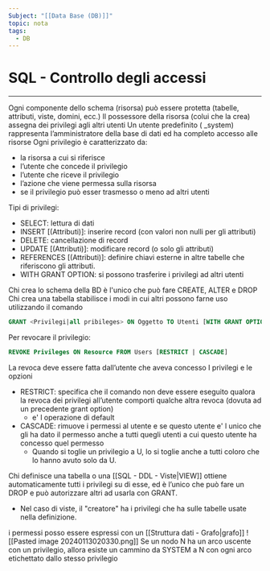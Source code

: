 ```yaml
---
Subject: "[[Data Base (DB)]]"
topic: nota
tags:
  - DB
---
```


# SQL - Controllo degli accessi
---
Ogni componente dello schema (risorsa) può essere protetta (tabelle, attributi, viste, domini, ecc.) 
Il possessore della risorsa (colui che la crea) assegna dei privilegi agli altri utenti 
Un utente predefinito ( \_system) rappresenta l’amministratore della base di dati ed ha completo accesso alle risorse 
Ogni privilegio è caratterizzato da: 
- la risorsa a cui si riferisce 
- l’utente che concede il privilegio 
- l’utente che riceve il privilegio 
- l’azione che viene permessa sulla risorsa 
- se il privilegio può esser trasmesso o meno ad altri utenti

Tipi di privilegi: 
- SELECT: lettura di dati 
- INSERT \[(Attributi)]: inserire record (con valori non nulli per gli attributi) 
- DELETE: cancellazione di record 
- UPDATE \[\(Attributi)]: modificare record (o solo gli attributi) 
- REFERENCES \[(Attributi)]: definire chiavi esterne in altre tabelle che riferiscono gli attributi. 
- WITH GRANT OPTION: si possono trasferire i privilegi ad altri utenti

Chi crea lo schema della BD è l'unico che può fare CREATE, ALTER e DROP 
Chi crea una tabella stabilisce i modi in cui altri possono farne uso utilizzando il comando
```SQL
GRANT <Privilegi|all pribileges> ON Oggetto TO Utenti [WITH GRANT OPTION]
```


Per revocare il privilegio:
```SQL
REVOKE Privileges ON Resource FROM Users [RESTRICT | CASCADE]
```
La revoca deve essere fatta dall’utente che aveva concesso I privilegi e le opzioni
- RESTRICT:  specifica che il comando non deve essere eseguito qualora la revoca dei privilegi all’utente comporti qualche altra revoca (dovuta ad un precedente grant option)
	- e' l operazione di default 
- CASCADE: rimuove  i permessi al utente e se questo utente e' l unico che gli ha dato il permesso anche a tutti quegli utenti a cui questo utente ha concesso quel permesso 
	- Quando si toglie un privilegio a U, lo si toglie anche a tutti coloro che lo hanno avuto solo da U.


Chi definisce una tabella o una [[SQL - DDL - Viste|VIEW]] ottiene automaticamente tutti i privilegi su di esse, ed è l’unico che può fare un DROP e può autorizzare altri ad usarla con GRANT. 
- Nel caso di viste, il "creatore" ha i privilegi che ha sulle tabelle usate nella definizione.


i permessi posso essere espressi con un [[Struttura dati - Grafo|grafo]]
![[Pasted image 20240113020330.png]]
Se un nodo N ha un arco uscente con un privilegio, allora esiste un cammino da SYSTEM a N con ogni arco etichettato dallo stesso privilegio